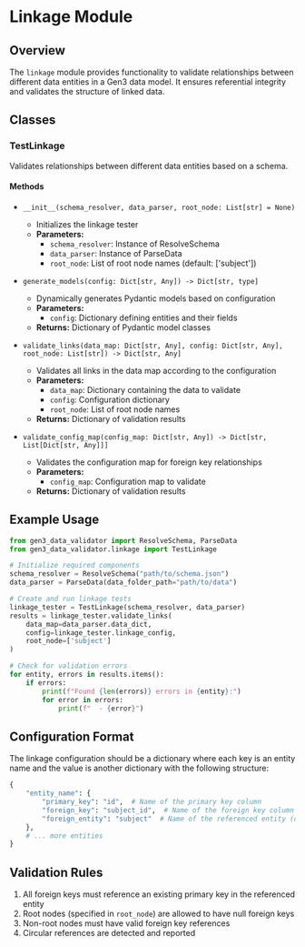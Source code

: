 # Linkage Module

## Overview
The `linkage` module provides functionality to validate relationships between different data entities in a Gen3 data model. It ensures referential integrity and validates the structure of linked data.

## Classes

### TestLinkage

Validates relationships between different data entities based on a schema.

#### Methods

- `__init__(schema_resolver, data_parser, root_node: List[str] = None)`
  - Initializes the linkage tester
  - **Parameters:**
    - `schema_resolver`: Instance of ResolveSchema
    - `data_parser`: Instance of ParseData
    - `root_node`: List of root node names (default: ['subject'])

- `generate_models(config: Dict[str, Any]) -> Dict[str, type]`
  - Dynamically generates Pydantic models based on configuration
  - **Parameters:**
    - `config`: Dictionary defining entities and their fields
  - **Returns:** Dictionary of Pydantic model classes

- `validate_links(data_map: Dict[str, Any], config: Dict[str, Any], root_node: List[str]) -> Dict[str, Any]`
  - Validates all links in the data map according to the configuration
  - **Parameters:**
    - `data_map`: Dictionary containing the data to validate
    - `config`: Configuration dictionary
    - `root_node`: List of root node names
  - **Returns:** Dictionary of validation results

- `validate_config_map(config_map: Dict[str, Any]) -> Dict[str, List[Dict[str, Any]]]`
  - Validates the configuration map for foreign key relationships
  - **Parameters:**
    - `config_map`: Configuration map to validate
  - **Returns:** Dictionary of validation results

## Example Usage

```python
from gen3_data_validator import ResolveSchema, ParseData
from gen3_data_validator.linkage import TestLinkage

# Initialize required components
schema_resolver = ResolveSchema("path/to/schema.json")
data_parser = ParseData(data_folder_path="path/to/data")

# Create and run linkage tests
linkage_tester = TestLinkage(schema_resolver, data_parser)
results = linkage_tester.validate_links(
    data_map=data_parser.data_dict,
    config=linkage_tester.linkage_config,
    root_node=['subject']
)

# Check for validation errors
for entity, errors in results.items():
    if errors:
        print(f"Found {len(errors)} errors in {entity}:")
        for error in errors:
            print(f"  - {error}")
```

## Configuration Format

The linkage configuration should be a dictionary where each key is an entity name and the value is another dictionary with the following structure:

```python
{
    "entity_name": {
        "primary_key": "id",  # Name of the primary key column
        "foreign_key": "subject_id",  # Name of the foreign key column (optional)
        "foreign_entity": "subject"  # Name of the referenced entity (optional)
    },
    # ... more entities
}
```

## Validation Rules

1. All foreign keys must reference an existing primary key in the referenced entity
2. Root nodes (specified in `root_node`) are allowed to have null foreign keys
3. Non-root nodes must have valid foreign key references
4. Circular references are detected and reported
